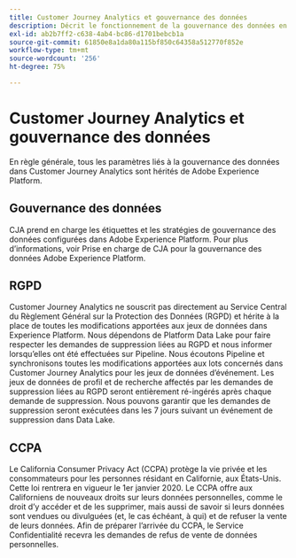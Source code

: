 ```yaml
---
title: Customer Journey Analytics et gouvernance des données
description: Décrit le fonctionnement de la gouvernance des données en Customer Journey Analytics.
exl-id: ab2b7ff2-c638-4ab4-bc86-d1701bebcb1a
source-git-commit: 61850e8a1da80a115bf850c64358a512770f852e
workflow-type: tm+mt
source-wordcount: '256'
ht-degree: 75%

---
```


# Customer Journey Analytics et gouvernance des données

En règle générale, tous les paramètres liés à la gouvernance des données dans Customer Journey Analytics sont hérités de Adobe Experience Platform.

## Gouvernance des données

CJA prend en charge les étiquettes et les stratégies de gouvernance des données configurées dans Adobe Experience Platform. Pour plus d’informations, voir Prise en charge de CJA pour la gouvernance des données Adobe Experience Platform.

## RGPD

Customer Journey Analytics ne souscrit pas directement au Service Central du Règlement Général sur la Protection des Données (RGPD) et hérite à la place de toutes les modifications apportées aux jeux de données dans Experience Platform. Nous dépendons de Platform Data Lake pour faire respecter les demandes de suppression liées au RGPD et nous informer lorsqu’elles ont été effectuées sur Pipeline. Nous écoutons Pipeline et synchronisons toutes les modifications apportées aux lots concernés dans Customer Journey Analytics pour les jeux de données d’événement. Les jeux de données de profil et de recherche affectés par les demandes de suppression liées au RGPD seront entièrement ré-ingérés après chaque demande de suppression. Nous pouvons garantir que les demandes de suppression seront exécutées dans les 7 jours suivant un événement de suppression dans Data Lake.

## CCPA

Le California Consumer Privacy Act (CCPA) protège la vie privée et les consommateurs pour les personnes résidant en Californie, aux États-Unis. Cette loi rentrera en vigueur le 1er janvier 2020.
Le CCPA offre aux Californiens de nouveaux droits sur leurs données personnelles, comme le droit d’y accéder et de les supprimer, mais aussi de savoir si leurs données sont vendues ou divulguées (et, le cas échéant, à qui) et de refuser la vente de leurs données.
Afin de préparer l’arrivée du CCPA, le Service Confidentialité recevra les demandes de refus de vente de données personnelles.
